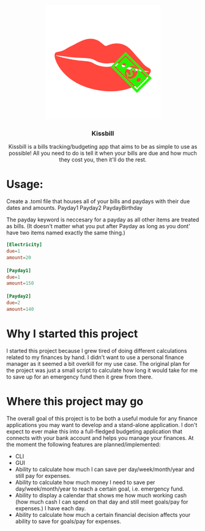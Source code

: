 <p align='center'>
  <img src=https://github.com/Unicornssss7428/kissbill/blob/main/images/kiss_bill.png title='Kissbill Logo' width='300' height='300'>
</p>
<h3 align='center'>Kissbill</h3>
<p align='center'>Kissbill is a bills tracking/budgeting app that aims to be as simple to use as possible! All you need to do is tell it when your bills are due and how much they cost you, then it'll do the rest.</p>


# Usage:

Create a .toml file that houses all of your bills and paydays with their due dates and amounts.
Payday1
Payday2
PaydayBirthday

The payday keyword is neccesary for a payday as  all other items are treated as bills.
(It doesn't matter what you put after Payday as long as you dont' have two items named exactly the same thing.)

```toml
[Electricity]
due=1
amount=20

[Payday1]
due=1
amount=150

[Payday2]
due=2
amount=140
```


# Why I started this project
I started this project because I grew tired of doing different calculations related to my finances by hand. I didn't want to use a personal finance manager as it seemed a bit overkill for my use case. The original plan for the project was just a small script to calculate
how long it would take for me to save up for an emergency fund then it grew from there.

# Where this project may go
The overall goal of this project is to be both a useful module for any finance applications you may want to develop and a stand-alone application. 
I don't expect to ever make this into a full-fledged budgeting application that connects with your bank account and helps you manage your finances. At the moment the following features are planned/implemented:

- CLI
- GUI
- Ability to calculate how much I can save per day/week/month/year and still pay for expenses.
- Ability to calculate how much money I need to save per day/week/month/year to reach a certain goal, i.e. emergency fund.
- Ability to display a calendar that shows me how much working cash (how much cash I can spend on that day and still meet goals/pay for expenses.) I have each day.
- Ability to calculate how much a certain financial decision affects your ability to save for goals/pay for expenses.

